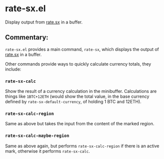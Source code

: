 # rate-sx.el

Display output from [rate.sx](http://rate.sx) in a buffer.

## Commentary:

`rate-sx.el` provides a main command, `rate-sx`, which displays the output
of [rate.sx](http://rate.sx) in a buffer.

Other commands provide ways to quickly calculate currency totals, they
include:

### `rate-sx-calc`

Show the result of a currency calculation in the minibuffer. Calculations
are things like `1BTC+12ETH` (would show the total value, in the base
currency defined by `rate-sx-default-currency`, of holding 1 BTC and 12ETH).

### `rate-sx-calc-region`

Same as above but takes the input from the content of the marked region.

### `rate-sx-calc-maybe-region`

Same as above again, but performs `rate-sx-calc-region` if there is an
active mark, otherwise it performs `rate-sx-calc`.
